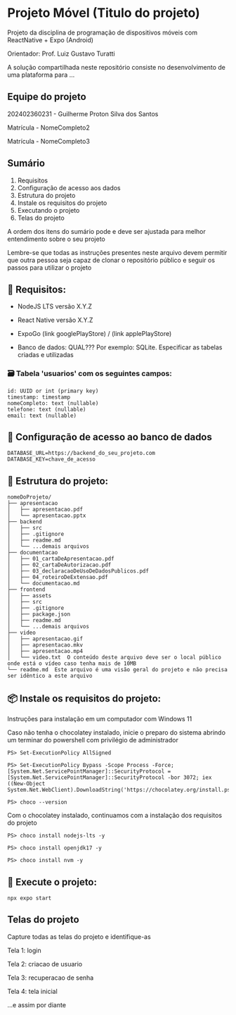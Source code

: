 # Projeto Móvel (Titulo do projeto) 

Projeto da disciplina de programação de dispositivos móveis com ReactNative + Expo (Android)

Orientador: Prof. Luiz Gustavo Turatti

A solução compartilhada neste repositório consiste no desenvolvimento de uma plataforma para ...

## Equipe do projeto

202402360231 - Guilherme Proton Silva dos Santos 

Matrícula - NomeCompleto2

Matrícula - NomeCompleto3

## Sumário

1. Requisitos
2. Configuração de acesso aos dados
3. Estrutura do projeto
4. Instale os requisitos do projeto
5. Executando o projeto
6. Telas do projeto

A ordem dos itens do sumário pode e deve ser ajustada para melhor entendimento sobre o seu projeto

Lembre-se que todas as instruções presentes neste arquivo devem permitir que outra pessoa seja capaz de clonar o repositório público e seguir os passos para utilizar o projeto


## 🔧 Requisitos:

- NodeJS LTS versão X.Y.Z

- React Native versão X.Y.Z

- ExpoGo (link googlePlayStore) / (link applePlayStore)

- Banco de dados: QUAL??? Por exemplo: SQLite. Especificar as tabelas criadas e utilizadas

### 🗃️ Tabela 'usuarios' com os seguintes campos:
```
id: UUID or int (primary key)
timestamp: timestamp
nomeCompleto: text (nullable)
telefone: text (nullable)
email: text (nullable)
```

## 🔐 Configuração de acesso ao banco de dados
```
DATABASE_URL=https://backend_do_seu_projeto.com
DATABASE_KEY=chave_de_acesso
```

## 📁 Estrutura do projeto:
```
nomeDoProjeto/
├── apresentacao
│   ├── apresentacao.pdf
│   └── apresentacao.pptx
├── backend
│   ├── src
│   ├── .gitignore
│   ├── readme.md
│   └── ...demais arquivos
├── documentacao
│   ├── 01_cartaDeApresentacao.pdf
│   ├── 02_cartaDeAutorizacao.pdf
│   ├── 03_declaracaoDeUsoDeDadosPublicos.pdf
│   ├── 04_roteiroDeExtensao.pdf
│   └── documentacao.md
├── frontend
│   ├── assets
│   ├── src
│   ├── .gitignore
│   ├── package.json
│   ├── readme.md
│   └── ...demais arquivos
├── video
│   ├── apresentacao.gif
│   ├── apresentacao.mkv
│   ├── apresentacao.mp4
│   └── video.txt  O conteúdo deste arquivo deve ser o local público onde está o vídeo caso tenha mais de 10MB
└── readme.md  Este arquivo é uma visão geral do projeto e não precisa ser idêntico a este arquivo
```

## 📦 Instale os requisitos do projeto:

Instruções para instalação em um computador com Windows 11

Caso não tenha o chocolatey instalado, inicie o preparo do sistema abrindo um terminar do powershell com privilégio de administrador

```
PS> Set-ExecutionPolicy AllSigned

PS> Set-ExecutionPolicy Bypass -Scope Process -Force; [System.Net.ServicePointManager]::SecurityProtocol = [System.Net.ServicePointManager]::SecurityProtocol -bor 3072; iex ((New-Object System.Net.WebClient).DownloadString('https://chocolatey.org/install.ps1'))

PS> choco --version
```

Com o chocolatey instalado, continuamos com a instalação dos requisitos do projeto

```
PS> choco install nodejs-lts -y

PS> choco install openjdk17 -y

PS> choco install nvm -y
```

## 🚀 Execute o projeto:

```
npx expo start
```

## Telas do projeto

Capture todas as telas do projeto e identifique-as

Tela 1: login

Tela 2: criacao de usuario

Tela 3: recuperacao de senha

Tela 4: tela inicial

...e assim por diante
